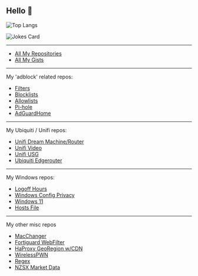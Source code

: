## Hello 👋

<!--
![systemjargon's GitHub stats](https://github-readme-stats.vercel.app/api?username=systemjargon&show_icons=true&border_radius=40&theme=cobalt) 
-->


![Top Langs](https://github-readme-stats.vercel.app/api/top-langs/?username=systemjargon&show_icons=true&langs_count=5&border_radius=40&theme=cobalt)


![Jokes Card](https://readme-jokes.vercel.app/api)

----


* [All My Repositories](https://github.com/SystemJargon?tab=repositories)
* [All My Gists](https://gist.github.com/SystemJargon)

----

My 'adblock' related repos:

* [Filters](https://github.com/systemjargon/filters)
* [Blocklists](https://github.com/systemjargon/blocklists)
* [Allowlists](https://github.com/systemjargon/allowlists)
* [Pi-hole](https://github.com/systemjargon/pi-hole)
* [AdGuardHome](https://github.com/systemjargon/adguardhome)

----

My Ubiquiti / Unifi repos:

* [Unifi Dream Machine/Router](https://github.com/SystemJargon/unifi-udm-udr)
* [Unifi Video](https://github.com/SystemJargon/unifi-video)
* [Unifi USG](https://github.com/SystemJargon/unifi-usg)
* [Ubiquiti Edgerouter](https://github.com/SystemJargon/EdgeRouter)

----

My Windows repos:

* [Logoff Hours](https://github.com/SystemJargon/windows-logoff-hours)
* [Windows Config Privacy](https://github.com/SystemJargon/windows-config-privacy)
* [Windows 11](https://github.com/SystemJargon/Windows_11)
* [Hosts File](https://github.com/SystemJargon/windows-hosts-file)

----

My other misc repos

* [MacChanger](https://github.com/SystemJargon/mac-changer)
* [Fortiguard WebFilter](https://github.com/SystemJargon/fortiguard-webfilter)
* [HaProxy GeoRegion w/CDN](https://github.com/SystemJargon/haproxy-geo)
* [WirelessPWN](https://github.com/SystemJargon/wireless-pwn)
* [Regex](https://github.com/SystemJargon/regex)
* [NZSX Market Data](https://github.com/SystemJargon/nzx_data)


<!-- end -->